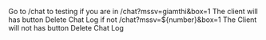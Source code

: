 Go to /chat to testing
if you are in /chat?mssv=giamthi&box=1 
	The client will has button Delete Chat Log
if not /chat?mssv=${number}&box=1
	The Client will not has button Delete Chat Log
